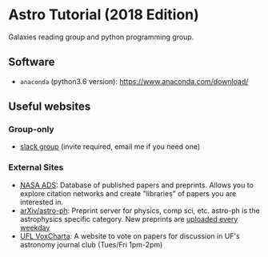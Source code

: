 # Astro Tutorial (2018 Edition)

Galaxies reading group and python programming group.

## Software

* `anaconda` (python3.6 version): https://www.anaconda.com/download/

## Useful websites

### Group-only

* [slack group](http://ufl-galaxies.slack.com) (invite required, email me if you need one)

### External Sites

* [NASA ADS](https://ui.adsabs.harvard.edu/): Database of published papers and preprints. Allows you to explore citation networks and create "libraries" of papers you are interested in.
* [arXiv/astro-ph](https://arxiv.org/archive/astro-ph): Preprint server for physics, comp sci, etc. astro-ph is the astrophysics specific category. New preprints are [uploaded every weekday](https://arxiv.org/list/astro-ph/new)
* [UFL VoxCharta](http://ufl.voxcharta.org/): A website to vote on papers for discussion in UF's astronomy journal club (Tues/Fri 1pm-2pm)
